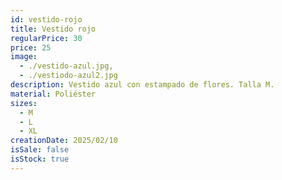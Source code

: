 ```yaml
---
id: vestido-rojo
title: Vestido rojo
regularPrice: 30
price: 25
image: 
  - ./vestido-azul.jpg,
  - ./vestiodo-azul2.jpg
description: Vestido azul con estampado de flores. Talla M.
material: Poliéster
sizes: 
  - M
  - L
  - XL
creationDate: 2025/02/10
isSale: false
isStock: true
---
```


